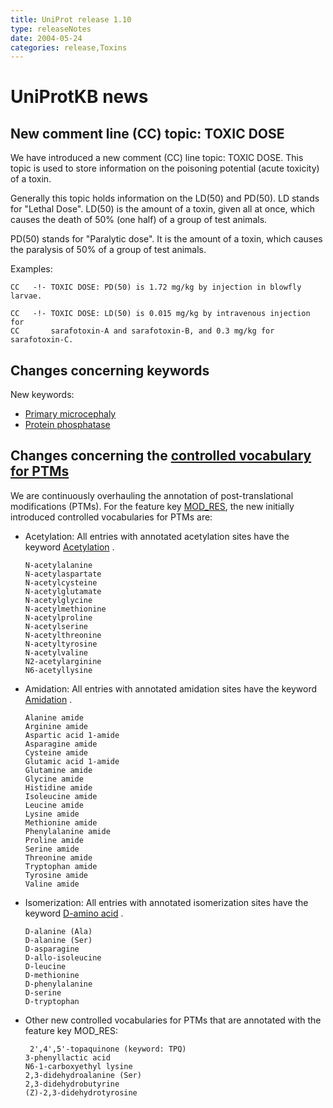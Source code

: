 ```yaml
---
title: UniProt release 1.10
type: releaseNotes
date: 2004-05-24
categories: release,Toxins
---
```


# UniProtKB news

## New comment line (CC) topic: TOXIC DOSE

We have introduced a new comment (CC) line topic: TOXIC DOSE. This topic is used to store information on the poisoning potential (acute toxicity) of a toxin.

Generally this topic holds information on the LD(50) and PD(50). LD stands for "Lethal Dose". LD(50) is the amount of a toxin, given all at once, which causes the death of 50% (one half) of a group of test animals.

PD(50) stands for "Paralytic dose". It is the amount of a toxin, which causes the paralysis of 50% of a group of test animals.

Examples:

    CC   -!- TOXIC DOSE: PD(50) is 1.72 mg/kg by injection in blowfly larvae.

    CC   -!- TOXIC DOSE: LD(50) is 0.015 mg/kg by intravenous injection for
    CC       sarafotoxin-A and sarafotoxin-B, and 0.3 mg/kg for sarafotoxin-C.

## Changes concerning keywords

New keywords:

-   [Primary microcephaly](http://www.uniprot.org/keywords/KW-0905)
-   [Protein phosphatase](http://www.uniprot.org/keywords/KW-0904)

  

## Changes concerning the [controlled vocabulary for PTMs](https://ftp.uniprot.org/pub/databases/uniprot/current_release/knowledgebase/complete/docs/ptmlist)

We are continuously overhauling the annotation of post-translational modifications (PTMs). For the feature key [MOD\_RES](http://www.uniprot.org/manual/mod_res), the new initially introduced controlled vocabularies for PTMs are:

-   Acetylation: All entries with annotated acetylation sites have the keyword [Acetylation](http://www.uniprot.org/keywords/KW-0007) .

        N-acetylalanine
        N-acetylaspartate
        N-acetylcysteine
        N-acetylglutamate
        N-acetylglycine
        N-acetylmethionine
        N-acetylproline
        N-acetylserine
        N-acetylthreonine
        N-acetyltyrosine
        N-acetylvaline
        N2-acetylarginine
        N6-acetyllysine

-   Amidation: All entries with annotated amidation sites have the keyword [Amidation](http://www.uniprot.org/keywords/KW-0027) .

        Alanine amide
        Arginine amide
        Aspartic acid 1-amide
        Asparagine amide
        Cysteine amide
        Glutamic acid 1-amide
        Glutamine amide
        Glycine amide
        Histidine amide
        Isoleucine amide
        Leucine amide
        Lysine amide
        Methionine amide
        Phenylalanine amide
        Proline amide
        Serine amide
        Threonine amide
        Tryptophan amide
        Tyrosine amide
        Valine amide

-   Isomerization: All entries with annotated isomerization sites have the keyword [D-amino acid](http://www.uniprot.org/keywords/KW-0208) .

        D-alanine (Ala)
        D-alanine (Ser)
        D-asparagine
        D-allo-isoleucine
        D-leucine
        D-methionine
        D-phenylalanine
        D-serine
        D-tryptophan

-   Other new controlled vocabularies for PTMs that are annotated with the feature key MOD\_RES:

         2',4',5'-topaquinone (keyword: TPQ)
        3-phenyllactic acid
        N6-1-carboxyethyl lysine
        2,3-didehydroalanine (Ser)
        2,3-didehydrobutyrine
        (Z)-2,3-didehydrotyrosine
